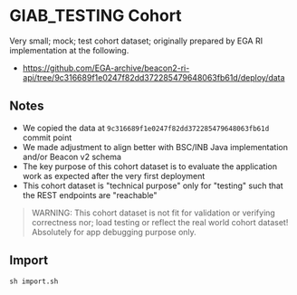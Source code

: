 # GIAB_TESTING Cohort

Very small; mock; test cohort dataset; originally prepared by EGA RI implementation at the following.

- https://github.com/EGA-archive/beacon2-ri-api/tree/9c316689f1e0247f82dd372285479648063fb61d/deploy/data

## Notes

- We copied the data at `9c316689f1e0247f82dd372285479648063fb61d` commit point
- We made adjustment to align better with BSC/INB Java implementation and/or Beacon v2 schema
- The key purpose of this cohort dataset is to evaluate the application work as expected after the very first deployment
- This cohort dataset is "technical purpose" only for "testing" such that the REST endpoints are "reachable"

> WARNING: This cohort dataset is not fit for validation or verifying correctness nor; load testing or reflect the real world cohort dataset! Absolutely for app debugging purpose only.

## Import

```
sh import.sh
```
